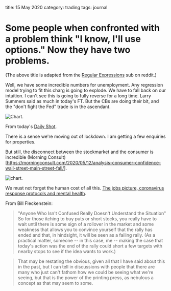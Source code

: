 title: 15 May 2020
category: trading
tags: journal

# Some people when confronted with a problem think "I know, I'll use options." Now they have two problems.

(The above title is adapted from the [Regular Expressions](https://www.reddit.com/r/regex/) sub on reddit.)

Well, we have some incredible numbers for unemployment. Any regression model trying to fit this charg is going to explode. We have to fall back on our intuition. I can't see this is going to fully reverse for a long time. Larry Summers said as much in today's FT.  But the CBs are doing their bit, and the "don't fight the Fed" trade is in the ascendant.


![Chart]({attach}unemployment_surges.png).


From today's [Daily Shot](https://dailyshotbrief.com/the-daily-shot-brief-may-11th-2020/). 


There is a sense we're moving out of lockdown.
I am getting a few enquiries for properties.

But still, the disconnect between the stockmarket and the consumer is incredible (Morning Consult)[https://morningconsult.com/2020/05/12/analysis-consumer-confidence-wall-street-main-street-fall/].

![chart](https://assets.morningconsult.com/wp-uploads/2020/05/12183708/Consumer-Investor-Confidence.png).	

We must not forget the human cost of all this. [The jobs picture, coronavirus response protocols and mental health](https://pro.creditwritedowns.com/p/the-jobs-picture-coronavirus-response?token=eyJ1c2VyX2lkIjoxMTAyMDI1LCJwb3N0X2lkIjo0NDE1NDEsIl8iOiJmQnQ0bSIsImlhdCI6MTU4OTU2NTI4MCwiZXhwIjoxNTg5NTY4ODgwLCJpc3MiOiJwdWItMjEzNCIsInN1YiI6InBvc3QtcmVhY3Rpb24ifQ.tvyK9X78htMKgbANzSZrA3O15sjaEr-KSHEvsdC2Cao).


From Bill Fleckenstein:
>"Anyone Who Isn't Confused Really Doesn't Understand the Situation"
So for those itching to buy puts or short stocks, you really have to wait until there is some sign of a rollover in the market and some weakness that allows you to convince yourself that the rally has ended and that, in hindsight, it will be seen as a failing rally. (As a practical matter, someone -- in this case, me -- making the case that today's action was the end of the rally could short a few targets with nearby stops to see if the idea wants to work.)

> That may be restating the obvious, given all that I have said about this in the past, but I can tell in discussions with people that there are many who just can't fathom how we could be seeing what we're seeing, but that is the power of the printing press, as nebulous a concept as that may seem to some.

	
